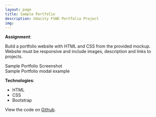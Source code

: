 ```yaml
---
layout: page
title: Sample Portfolio
description: Udacity FSWD Portfolio Project
img:
---
```


**Assignment**:

Build a portfolio website with HTML and CSS from the provided mockup. Website must be responsive and include images, description and links to projects.

<div class="img_row">
	<img class="col three" src="{{ site.baseurl }}/img/portfolio/main.png" alt="" title="example image"/>
</div>
<div class="col three caption">
	Sample Portfolio Screenshot
</div>

<div class="img_row">
	<img class="col three" src="{{ site.baseurl }}/img/portfolio/modal.png" alt="" title="example image"/>
</div>
<div class="col three caption">
	Sample Portfolio modal example
</div>

**Technologies**:

* HTML
* CSS
* Bootstrap

View the code on <a href="https://github.com/Courtney2511/portfolio_assignment">Github</a>.

<br/><br/><br/>
